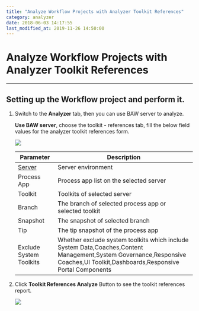```yaml
---
title: "Analyze Workflow Projects with Analyzer Toolkit References"
category: analyzer
date: 2018-06-03 14:17:55
last_modified_at: 2019-11-26 14:50:00
---
```


# Analyze Workflow Projects with Analyzer Toolkit References
***

## Setting up the Workflow project and perform it.

   1. Switch to the **Analyzer** tab, then you can use BAW server to analyze.

      **Use BAW server**, choose the toolkit - references tab, fill the below field values for the analyzer toolkit references form.

      ![][analyzer_toolkit_references]

      |   Parameter   | Description    |
      | ------------- |----------------|
      | [Server][1]   |Server environment|
      | Process App   |Process app list on the selected server|
      | Toolkit       |Toolkits of  selected server|
      | Branch        |The branch of selected process app or selected toolkit|
      | Snapshot      |The snapshot of selected branch|
      | Tip           |The tip snapshot of the process app|
      | Exclude System Toolkits|Whether exclude system toolkits which include System Data,Coaches,Content Management,System Governance,Responsive Coaches,UI Toolkit,Dashboards,Responsive Portal Components|
   
   2. Click **Toolkit References Analyze** Button to see the toolkit references report.

      ![][analyzer_toolkit_references_report]


[analyzer_toolkit_references]: ../images/analyzer/analyzer_toolkit_references.png
[analyzer_toolkit_references_report]: ../images/analyzer/analyzer_toolkit_references_report.png

[1]: ../administration/administration-bpm-configuration.html

